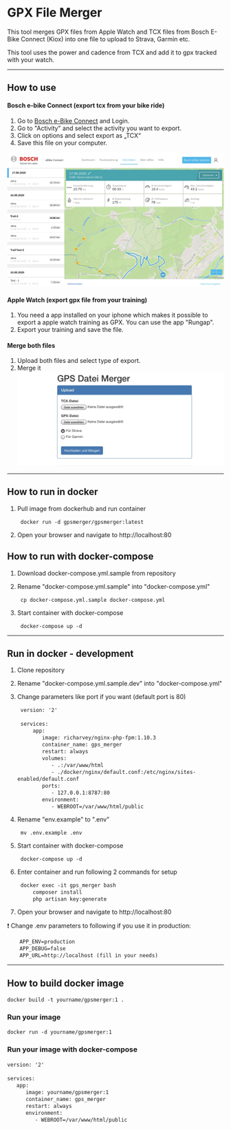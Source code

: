 # GPX File Merger

This tool merges GPX files from Apple Watch and TCX files from Bosch E-Bike Connect (Kiox) into one file to upload to Strava, Garmin etc.

This tool uses the power and cadence from TCX and add it to gpx tracked with your watch.

---

## How to use


#### Bosch e-bike Connect (export tcx from your bike ride)

1. Go to [Bosch e-Bike Connect](https://www.ebike-connect.com/login?lang=de-de) and Login.
2. Go to "Activity" and select the activity you want to export.
3. Click on options and select export as „TCX“
4. Save this file on your computer.

![bosch](images/bosch.jpeg)


#### Apple Watch (export gpx file from your training)

1. You need a app installed on your iphone which makes it possible to export a apple watch training as GPX.
You can use the app "Rungap".
2. Export your training and save the file.

#### Merge both files
1. Upload both files and select type of export.
2. Merge it
![merger](images/merger.jpeg)

---

## How to run in docker

1. Pull image from dockerhub and run container

        docker run -d gpsmerger/gpsmerger:latest

2. Open your browser and navigate to http://localhost:80


## How to run with docker-compose

1. Download docker-compose.yml.sample from repository

2. Rename "docker-compose.yml.sample" into "docker-compose.yml"

        cp docker-compose.yml.sample docker-compose.yml
        
3. Start container with docker-compose

        docker-compose up -d

---

## Run in docker - development

1. Clone repository
2. Rename "docker-compose.yml.sample.dev" into "docker-compose.yml"
3. Change parameters like port if you want (default port is 80)

        version: '2'

        services:
            app:
               image: richarvey/nginx-php-fpm:1.10.3
               container_name: gps_merger
               restart: always
               volumes:
                  - .:/var/www/html
                  - ./docker/nginx/default.conf:/etc/nginx/sites-enabled/default.conf
               ports:
                  - 127.0.0.1:8787:80
               environment:
                  - WEBROOT=/var/www/html/public

4. Rename "env.example" to ".env"

        mv .env.example .env

5. Start container with docker-compose

        docker-compose up -d

6. Enter container and run following 2 commands for setup

        docker exec -it gps_merger bash
            composer install
            php artisan key:generate


7. Open your browser and navigate to http://localhost:80

 :exclamation: Change .env parameters to following if you use it in production:

        APP_ENV=production
        APP_DEBUG=false
        APP_URL=http://localhost (fill in your needs)


---

## How to build docker image

    docker build -t yourname/gpsmerger:1 .

### Run your image

    docker run -d yourname/gpsmerger:1

### Run your image with docker-compose

    version: '2'

    services:
       app:
          image: yourname/gpsmerger:1
          container_name: gps_merger
          restart: always
          environment:
             - WEBROOT=/var/www/html/public

